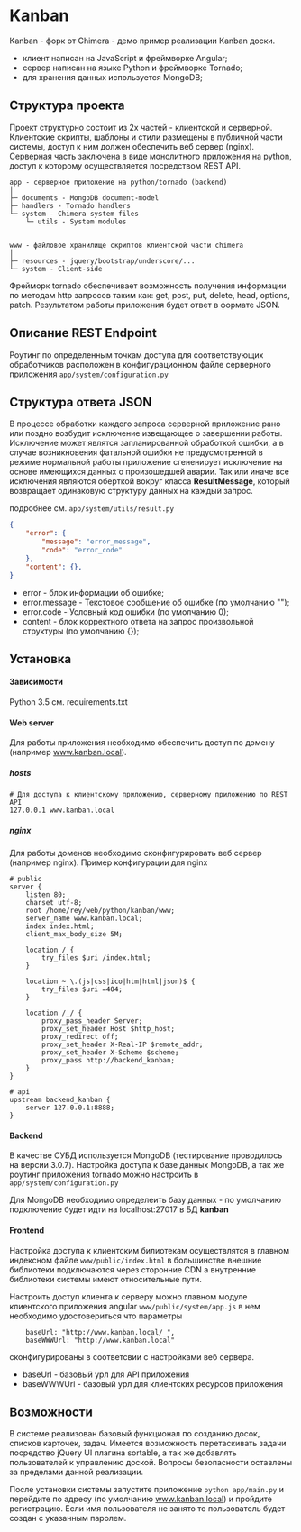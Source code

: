 Kanban
=======

Kanban - форк от Chimera - демо пример реализации Kanban доски.
- клиент написан на JavaScript и фреймворке Angular;
- сервер написан на языке Python и фреймворке Tornado;
- для хранения данных используется MongoDB;

Структура проекта
-----------------

Проект структурно состоит из 2х частей - клиентской и серверной.
Клиентские скрипты, шаблоны и стили размещены в публичной части системы, доступ к ним должен обеспечить веб сервер (nginx).
Серверная часть заключена в виде монолитного приложения на python, доступ к которому осуществляется посредством REST API.

```
app - серверное приложение на python/tornado (backend)
│
├─ documents - MongoDB document-model
├─ handlers - Tornado handlers
└─ system - Chimera system files
    └─ utils - System modules


www - файловое хранилище скриптов клиентской части chimera
│
├─ resources - jquery/bootstrap/underscore/...
└─ system - Client-side

```

Фрейморк tornado обеспечивает возможность получения информации по методам http запросов таким как:
get, post, put, delete, head, options, patch. Результатом работы приложения будет ответ в формате JSON.

Описание REST Endpoint
----------------------

Роутинг по определенным точкам доступа для соответствующих обработчиков расположен в конфигурационном
файле серверного приложения ```app/system/configuration.py```

Структура ответа JSON
---------------------

В процессе обработки каждого запроса серверной приложение рано или поздно возбудит исключение извещающее о
завершении работы. Исключение может являтся запланированной обработкой ошибки, а в случае возникновения фатальной ошибки не предусмотренной
в режиме нормальной работы приложение сгененирует исключение на основе имеющихся данных о произошедшей аварии.
Так или иначе все исключения являются оберткой вокруг класса __ResultMessage__, который возвращает одинаковую структуру данных
на каждый запрос.

подробнее см. ```app/system/utils/result.py```

```json
{
    "error": {
        "message": "error_message",
        "code": "error_code"
    },
    "content": {},
}
```

* error - блок информации об ошибке;
* error.message - Текстовое сообщение об ошибке (по умолчанию "");
* error.code - Условный код ошибки (по умолчанию 0);
* content - блок корректного ответа на запрос произвольной структуры (по умолчанию {});

Установка
---------

#### Зависимости

Python 3.5 см. requirements.txt

#### Web server

Для работы приложения необходимо обеспечить доступ по домену (например www.kanban.local).

##### hosts

    # Для доступа к клиентскому приложению, серверному приложению по REST API
    127.0.0.1 www.kanban.local

##### nginx

Для работы доменов необходимо сконфигурировать веб сервер (например nginx).
Пример конфигурации для nginx
```
# public
server {
    listen 80;
    charset utf-8;
    root /home/rey/web/python/kanban/www;
    server_name www.kanban.local;
    index index.html;
    client_max_body_size 5M;

    location / {
        try_files $uri /index.html;
    }

    location ~ \.(js|css|ico|htm|html|json)$ {
        try_files $uri =404;
    }

    location /_/ {
        proxy_pass_header Server;
        proxy_set_header Host $http_host;
        proxy_redirect off;
        proxy_set_header X-Real-IP $remote_addr;
        proxy_set_header X-Scheme $scheme;
        proxy_pass http://backend_kanban;
    }
}

# api
upstream backend_kanban {
    server 127.0.0.1:8888;
}
```


#### Backend

В качестве СУБД используется MongoDB (тестирование проводилось на версии 3.0.7). Настройка доступа к базе данных MongoDB, а так же роутинг приложения tornado можно настроить в ```app/system/configuration.py```

Для MongoDB необходимо определеить базу данных - по умолчанию подключение будет идти на localhost:27017 в БД **kanban**


#### Frontend

Настройка доступа к клиентским билиотекам осуществлятся в главном индексном файле ```www/public/index.html```
в большинстве внешние библиотеки подключаются через сторонние CDN а внутренние библиотеки системы имеют относительные пути.

Настроить доступ клиента к серверу можно главном модуле клиентского приложения angular ```www/public/system/app.js```
в нем необходимо удостовериться что параметры

        baseUrl: "http://www.kanban.local/_",
        baseWWWUrl: "http://www.kanban.local"

сконфигурированы в соответсвии с настройками веб сервера.
- baseUrl - базовый урл для API приложения
- baseWWWUrl - базовый урл для клиентских ресурсов приложения

Возможности
-----------

В системе реализован базовый функционал по созданию досок, списков карточек, задач.
Имеется возможность перетаскивать задачи посредство jQuery UI плагина sortable, а так же
добавлять пользователей к управлению доской.
Вопросы безопасности оставлены за пределами данной реализации.

После установки системы запустите приложение ```python app/main.py``` и перейдите по адресу (по умолчанию www.kanban.local) и пройдите регистрацию.
Если имя пользователя не занято то пользователь будет создан с указанным паролем.